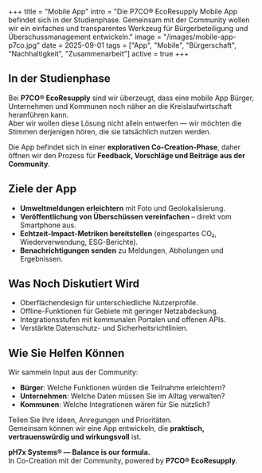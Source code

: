 +++
title = "Mobile App"
intro = "Die P7CO® EcoResupply Mobile App befindet sich in der Studienphase. Gemeinsam mit der Community wollen wir ein einfaches und transparentes Werkzeug für Bürgerbeteiligung und Überschussmanagement entwickeln."
image = "/images/mobile-app-p7co.jpg"
date = 2025-09-01
tags = ["App", "Mobile", "Bürgerschaft", "Nachhaltigkeit", "Zusammenarbeit"]
active = true
+++

## In der Studienphase
Bei **P7CO® EcoResupply** sind wir überzeugt, dass eine mobile App Bürger, Unternehmen und Kommunen noch näher an die Kreislaufwirtschaft heranführen kann.  
Aber wir wollen diese Lösung nicht allein entwerfen — wir möchten die Stimmen derjenigen hören, die sie tatsächlich nutzen werden.  

Die App befindet sich in einer **explorativen Co-Creation-Phase**, daher öffnen wir den Prozess für **Feedback, Vorschläge und Beiträge aus der Community**.

## Ziele der App
- **Umweltmeldungen erleichtern** mit Foto und Geolokalisierung.  
- **Veröffentlichung von Überschüssen vereinfachen** – direkt vom Smartphone aus.  
- **Echtzeit-Impact-Metriken bereitstellen** (eingespartes CO₂, Wiederverwendung, ESG-Berichte).  
- **Benachrichtigungen senden** zu Meldungen, Abholungen und Ergebnissen.  

## Was Noch Diskutiert Wird
- Oberflächendesign für unterschiedliche Nutzerprofile.  
- Offline-Funktionen für Gebiete mit geringer Netzabdeckung.  
- Integrationsstufen mit kommunalen Portalen und offenen APIs.  
- Verstärkte Datenschutz- und Sicherheitsrichtlinien.  

## Wie Sie Helfen Können
Wir sammeln Input aus der Community:  
- **Bürger**: Welche Funktionen würden die Teilnahme erleichtern?  
- **Unternehmen**: Welche Daten müssen Sie im Alltag verwalten?  
- **Kommunen**: Welche Integrationen wären für Sie nützlich?  

Teilen Sie Ihre Ideen, Anregungen und Prioritäten.  
Gemeinsam können wir eine App entwickeln, die **praktisch, vertrauenswürdig und wirkungsvoll** ist.  

**pH7x Systems® — Balance is our formula.**  
In Co-Creation mit der Community, powered by **P7CO® EcoResupply**.
